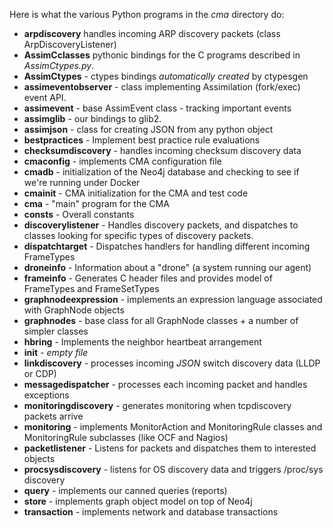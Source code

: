 Here is what the various Python programs in the _cma_ directory do:
- **arpdiscovery** handles incoming ARP discovery packets (class ArpDiscoveryListener)
- **AssimCclasses** pythonic bindings for the C programs described in _AssimCtypes.py_.
- **AssimCtypes** - ctypes bindings _automatically created_ by ctypesgen
- **assimeventobserver** - class implementing Assimilation (fork/exec) event API.
- **assimevent** - base AssimEvent class - tracking important events
- **assimglib** - our bindings to glib2.
- **assimjson** - class for creating JSON from any python object
- **bestpractices** - Implement best practice rule evaluations
- **checksumdiscovery** - handles incoming checksum discovery data
- **cmaconfig** - implements CMA configuration file
- **cmadb** - initialization of the Neo4j database and checking to see if we're running under Docker
- **cmainit** - CMA initialization for the CMA and test code
- **cma** - "main" program for the CMA
- **consts** - Overall constants
- **discoverylistener** - Handles discovery packets, and dispatches to classes looking for specific types of discovery packets.
- **dispatchtarget** - Dispatches handlers for handling different incoming FrameTypes
- **droneinfo** - Information about a "drone" (a system running our agent)
- **frameinfo** - Generates C header files and provides model of FrameTypes and FrameSetTypes
- **graphnodeexpression** - implements an expression language associated with GraphNode objects
- **graphnodes** - base class for all GraphNode classes + a number of simpler classes
- **hbring** - Implements the neighbor heartbeat arrangement
- **__init__** - _empty file_
- **linkdiscovery** - processes incoming _JSON_ switch discovery data (LLDP or CDP)
- **messagedispatcher** - processes each incoming packet and handles exceptions
- **monitoringdiscovery** - generates monitoring when tcpdiscovery packets arrive
- **monitoring** - implements MonitorAction and MonitoringRule classes and MonitoringRule subclasses (like OCF and Nagios)
- **packetlistener** - Listens for packets and dispatches them to interested objects
- **procsysdiscovery** - listens for OS discovery data and triggers /proc/sys discovery
- **query** - implements our canned queries (reports)
- **store** - implements graph object model on top of Neo4j
- **transaction** - implements network and database transactions
